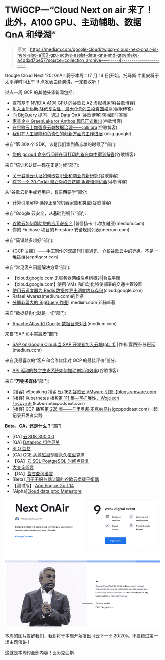 # TWiGCP—“Cloud Next on air 来了！此外，A100 GPU、主动辅助、数据 QnA 和绿湖”

> 原文：<https://medium.com/google-cloud/twigcp-cloud-next-onair-is-here-also-a100-gpu-active-assist-data-qna-and-greenlake-a4ddbd7be57?source=collection_archive---------4----------------------->

Google Cloud Next '20: OnAir 将于本周二(7 月 14 日)开始，托马斯·库里安将于太平洋时间上午 9 点发表主题演讲。一定要收听！

过去一周 GCP 的其他头条新闻包括:

*   [宣布基于 NVIDIA A100 GPU 的谷歌云 A2 虚拟机家族](http://gtech.run/pkfvh)(谷歌博客)
*   [引入主动协助:降低复杂性，最大化您的云投资回报率](http://gtech.run/rxbjr)(谷歌博客)
*   [向 BigQuery 提问，通过 Data QnA](http://gtech.run/nr5ru) (谷歌博客)获得即时答案
*   [惠普企业 GreenLake for Anthos 现已正式推出](http://gtech.run/fhsdt)(谷歌博客)
*   [在谷歌云上加强多云端数据治理——colli bra](http://gtech.run/ymxbq)(谷歌博客)
*   [我们在人工智能和负责任的创新方面的工作进展](http://gtech.run/kd78b) (blog.google)

来自“第 300 个 SDK，该是我们拿到备忘单的时候了”部门:

*   [您的 gcloud 命令行问题在可打印的备忘单中得到解答](http://gtech.run/egqmn)(谷歌博客)

来自“培训和认证—现在正是时候”部门:

*   [关于谷歌云认证如何改变职业和商业的新研究](http://gtech.run/mwnwh)(谷歌博客)
*   [在下一个 20 OnAir 建立你的云技能:免费培训机会](http://gtech.run/zw2u3)(谷歌博客)

从“谷歌云新手或老用户，有东西要学”部分:

*   计算引擎解释:选择正确的机器家族和类型(谷歌博客)

来自“Google 云安全，从基础到细节”部门:

*   [谷歌云如何帮助您的应用安全？](http://gtech.run/n3tgv) |普里扬卡·韦尔加迪亚(medium.com)
*   你的 Firebase 项目的 Firestore 安全规则列表(medium.com)

来自“简讯越多越好”部门:

*   《GCP 文摘》——手工制作的双周刊时事通讯，介绍谷歌云中的亮点。不是一堆链接(gcpdigest.com)

来自“常见客户问题解决方案”部门:

*   【cloud.google.com 无服务器网络端点组概述|负载平衡
*   【cloud.google.com】使用 VMs 和自动化特使部署的交通主管设置
*   [使用云调度器为 Redis 数据库导出调度内存存储](http://gtech.run/uyhha)(cloud.google.com)
*   Rafael Alvarez(medium.com)的作品
*   [分解非常大的 BigQuery 作业](http://gtech.run/q69ky)| medium.com 邓梓峰著

来自“数据结构化就是一切”部门:

*   [Apache Atlas 和 Google 数据目录对比](http://gtech.run/8nsgg)(medium.com)

来自“SAP 动手实践者”部门:

*   [SAP on Google Cloud:当 SAP 开发者加入云端(pt。1)](http://gtech.run/f6p9s) |作者:露西娅·苏巴廷(medium.com)

来自我最喜欢的“客户和合作伙伴对 GCP 的最佳评价”部分:

*   [API 驱动的数字生态系统如何推动创新和效率](http://gtech.run/dgbqs)(谷歌博客)

来自“**万物多媒体**”部门:

*   [播客] vSpeaking 播客 [Ep 162:谷歌云 VMware 引擎【blogs.vmware.com ](http://gtech.run/6vsu7)
*   [播客] Kubernetes 播客[第 111 集—可扩展性，Wojciech Tyczynski](http://gtech.run/96wzm)(kubernetespodcast.com)
*   [播客] GCP 播客[第 226 集——与里奥娜·麦克纳马拉](http://gtech.run/lsz37)(gcppodcast.com)一起记录开发者实践

**Beta，GA，还是什么？**“部门:

*   [GA] [云 SDK 300.0.0](http://gtech.run/wfg8w)
*   [GA] [Dataproc 组件网关](http://gtech.run/gakn2)
*   [SLO 监控](http://gtech.run/ujeph)
*   [GA] [GCE 从源磁盘创建永久磁盘克隆](http://gtech.run/mq43s)
*   【GA】[云 SQL PostgreSQL 时间点恢复](http://gtech.run/hcuyw)
*   [大查询断言](http://gtech.run/663k8)
*   【GA】[监控查询语言](http://gtech.run/4uds2)
*   [Beta] [用于无服务器计算的谷歌云负载平衡器](http://gtech.run/ntwhs)
*   【测试版】 [App Engine Go 1.14](http://gtech.run/wxxjz)
*   [Alpha][Cloud data proc Metastore](http://gtech.run/26ay4)

[![](img/e2a8f51b3efa5f4ee6800c2738c85c54.png)](http://gtech.run/5gs9k)

本周的图片提醒我们，我们将于本周开始播出《云下一个 20:20》。不要错过第一场主题演讲！

这就是本周的全部内容！亚历克西斯